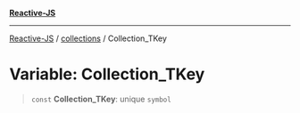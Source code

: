 [**Reactive-JS**](../../README.md)

***

[Reactive-JS](../../README.md) / [collections](../README.md) / Collection\_TKey

# Variable: Collection\_TKey

> `const` **Collection\_TKey**: unique `symbol`
